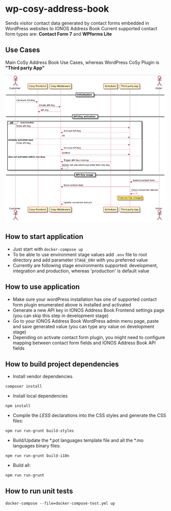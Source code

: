 # wp-cosy-address-book

Sends visitor contact data generated by contact forms embedded in WordPress websites to IONOS Address Book
Current supported contact form types are: **Contact Form 7** and **WPforms Lite**

## Use Cases

Main CoSy Address Book Use Cases, whereas WordPress CoSy Plugin is **"Third party App"**

![Alt text](images/cosy-use-cases-sequence.png?raw=true "WordPress CoSy Address Book Use Cases")

## How to start application

- Just start with ```docker-compose up```
- To be able to use environment stage values add `.env` file to root directory and add parameter `STAGE_ENV` with you preferred value
- Currently are following stage environments supported: development, integration and production, whereas 'production' is default value

## How to use application

- Make sure your wordPress installation has one of supported contact form plugin enumerated above is installed and activated
- Generate a new API key in IONOS Address Book Frontend settings page (you can skip this step in development stage)
- Go to your IONOS Address Book WordPress admin menu page, paste and save generated value (you can type any value on development stage)
- Depending on activate contact form plugin, you might need to configure mapping between contact form fields and IONOS Address Book API fields

## How to build project dependencies

- Install vendor dependencies
```
composer install
```

- Install local dependencies
```
npm install
```

- Compile the _LESS_ declarations into the CSS styles and generate the CSS files:

```
npm run run-grunt build-styles
```

- Build/Update the *.pot languages template file and all the *.mo languages binary files:
```
npm run run-grunt build-i18n
```
- Build all:
```
npm run run-grunt
```

## How to run unit tests
```
docker-compose --file=docker-compose-test.yml up
```